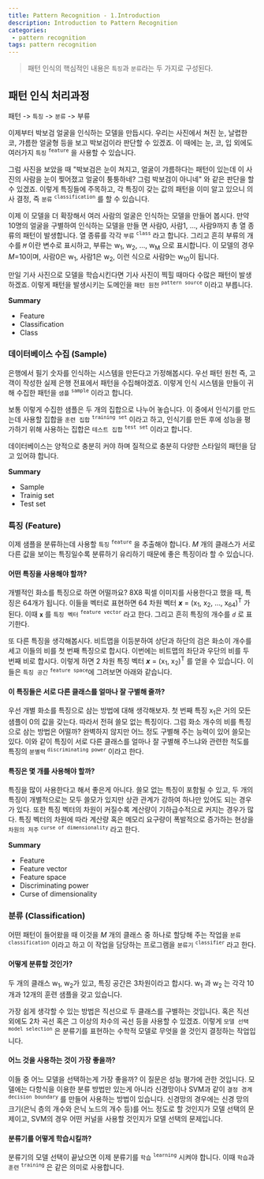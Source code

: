 ```yaml
---
title: Pattern Recognition - 1.Introduction
description: Introduction to Pattern Recognition
categories:
 - pattern recognition
tags: pattern recognition
---
```


> 패턴 인식의 핵심적인 내용은 `특징`과 `분류`라는 두 가지로 구성된다.

## 패턴 인식 처리과정
패턴 -> `특징` -> `분류` -> 부류

이제부터 박보검 얼굴을 인식하는 모델을 만듭시다. 우리는 사진에서 쳐진 눈, 날렵한 코, 갸름한 얼굴형 등을 보고 박보검이라 판단할 수 있겠죠. 이 때에는 눈, 코, 입 외에도 여러가지 `특징` <sup>`feature`</sup> 을 사용할 수 있습니다.


그럼 사진을 보았을 때 "박보검은 눈이 쳐지고, 얼굴이 갸름하다는 패턴이 있는데 이 사진의 사람을 눈이 찢어졌고 얼굴이 퉁퉁하네? 그럼 박보검이 아니네" 와 같은 판단을 할 수 있겠죠. 이렇게 특징들에 주목하고, 각 특징이 갖는 값의  패턴을 이미 알고 있으니 의사 결정, 즉 `분류` <sup>`classification`</sup> 를 할 수 있습니다.


이제 이 모델을 더 확장해서 여러 사람의 얼굴은 인식하는 모델을 만들어 봅시다. 만약 10명의 얼굴을 구별하여 인식하는 모델을 만들 면 사람0, 사람1, ..., 사람9까지 총 열 종류의 패턴이 발생합니다. 열 종류를 각각 `부류` <sup>`class`</sup> 라고 합니다. 그리고 흔히 부류의 개수를 *`M`* 이란 변수로 표시하고, 부류는 w<sub>1</sub>, w<sub>2</sub>, ..., w<sub>M</sub> 으로 표시합니다. 이 모델의 경우 *M*=10이며, 사람0은 w<sub>1</sub>, 사람1은 w<sub>2</sub>, 이런 식으로 사람9는 w<sub>10</sub>이 됩니다.


만일 기사 사진으로 모델을 학습시킨다면 기사 사진이 찍힐 때마다 수많은 패턴이 발생하겠죠. 이렇게 패턴을 발생시키는 도메인을 `패턴 원천` <sup>`pattern source`</sup> 이라고 부릅니다.


**Summary**
- Feature
- Classification
- Class


### 데이터베이스 수집 (Sample)
은행에서 필기 숫자를 인식하는 시스템을 만든다고 가정해봅시다. 우선 패턴 원천 즉, 고객이 작성한 실제 은행 전표에서 패턴을 수집해야겠죠. 이렇게 인식 시스템을 만들이 귀해 수집한 패턴을 `샘플` <sup>`sample`</sup> 이라고 합니다.


보통 이렇게 수집한 샘플은 두 개의 집합으로 나누어 놓습니다. 이 중에서 인식기를 만드는데 사용할 집합을 `훈련 집합` <sup>`training set`</sup> 이라고 하고, 인식기를 만든 후에 성능을 평가하기 위해 사용하는 집합은 `테스트 집합` <sup>`test set`</sup> 이라고 합니다.


데이터베이스는 양적으로 충분히 커야 하며 질적으로 충분히 다양한 스타일의 패턴을 담고 있어햐 합니다.

**Summary**
- Sample
- Trainig set
- Test set

### 특징 (Feature)
이제 샘플을 분류하는데 사용할 `특징` <sup>`feature`</sup> 을 추출해야 합니다. *M* 개의 클래스가 서로 다른 값을 보이는 특징일수록 분류하기 유리하기 때문에 좋은 특징이라 할 수 있습니다.

#### 어떤 특징을 사용해야 할까?
개별적인 화소를 특징으로 하면 어떨까요? 8X8 픽셀 이미지를 사용한다고 했을 때, 특징은 64개가 됩니다. 이들을 벡터로 표현하면 64 차원 벡터 ***x*** = (x<sub>1</sub>, x<sub>2</sub>, ..., x<sub>64</sub>)<sup>T</sup> 가 된다. 이때 **`x`** 를 `특징 벡터` <sup>`feature vector`</sup> 라고 한다. 그리고 흔히 특징의 개수를 *`d`* 로 표기한다.

또 다른 특징을 생각해봅시다. 비트맵을 이등분하여 상단과 하단의 검은 화소이 개수를 세고 이들의 비를 첫 번째 특징으로 합시다. 이번에는 비트맵의 좌단과 우단의 비를 두 번째 비로 합시다. 이렇게 하면 2 차원 특징 벡터  ***x*** = (x<sub>1</sub>, x<sub>2</sub>)<sup>T</sup> 를 얻을 수 있습니다. 이들은 `특징 공간` <sup>`feature space`</sup>에 그려보면 아래와 같습니다.


#### 이 특징들은 서로 다른 클래스를 얼마나 잘 구별해 줄까?
우선 개별 화소를 특징으로 삼는 방법에 대해 생각해보자. 첫 번째 특징 x<sub>1</sub>은 거의 모든 샘플이 0의 값을 갖는다. 따라서 전혀 쓸모 없는 특징이다. 그럼 화소 개수의 비를 특징으로 삼는 방법은 어떨까? 완벽하지 않지만 어느 정도 구별해 주는 능력이 있어 쓸모는 있다. 이와 같이 특징이 서로 다른 클래스를 얼마나 잘 구별해 주느냐와 관련한 척도를 특징의 `분별력` <sup>`discriminating power`</sup> 이라고 한다.


#### 특징은 몇 개를 사용해야 할까?
특징을 많이 사용한다고 해서 좋은게 아니다. 쓸모 없는 특징이 포함될 수 있고, 두 개의 특징이 개별적으로는 모두 쓸모가 있지만 상관 관계가 강하여 하나만 있어도 되는 경우가 있다. 또한 특징 벡터의 차원이 커질수록 계산량이 기하급수적으로 커지는 경우가 많다. 특징 벡터의 차원에 따라 계산량 혹은 메모리 요구량이 폭발적으로 증가하는 현상을 `차원의 저주` <sup>`curse of dimensionality`</sup> 라고 한다.

**Summary**
- Feature
- Feature vector
- Feature space
- Discriminating power
- Curse of dimensionality




### 분류 (Classification)
어떤 패턴이 들어왔을 때 이것을 *M* 개의 클래스 중 하나로 할당해 주는 작업을 `분류` <sup>`classification`</sup> 이라고 하고 이 작업을 담당하는 프로그램을 `분류기` <sup>`classifier`</sup> 라고 한다.

#### 어떻게 분류할 것인가?
두 개의 클래스 w<sub>1</sub>, w<sub>2</sub>가 있고, 특징 공간은 3차원이라고 합시다. w<sub>1</sub> 과 w<sub>2</sub> 는 각각 10개과 12개의 훈련 샘플을 갖고 있습니다.

가장 쉽게 생각할 수 있는 방법은 직선으로 두 클래스를 구별하는 것입니다. 혹은 직선 외에도 2차 곡선 혹은 그 이상의 차수의 곡선 등을 사용할 수 있겠죠. 이렇게 `모델 선택` <sup>`model selection`</sup> 은 분류기를 표현하는 수학적 모델로 무엇을 쓸 것인지 결정하는 작업입니다.


#### 어느 것을 사용하는 것이 가장 좋을까?
이들 중 어느 모델을 선택하는게 가장 좋을까? 이 질문은 성능 평가에 관한 것입니다. 모델에는 다항식을 이용한 분류 방법만 있는게 아니라 신경망이나 SVM과 같이 `결정 경계` <sup>`decision boundary`</sup> 를 만들어 사용하는 방법이 있습니다. 신경망의 경우에는 신경 망의 크기(은닉 층의 개수와 은닉 노드의 개수 등)를 어느 정도로 할 것인지가 모델 선택의 문제이고, SVM의 경우 어떤 커널을 사용할 것인지가 모델 선택의 문제입니다.


#### 분류기를 어떻게 학습시킬까?
분류기의 모델 선택이 끝났으면 이제 분류기를 `학습` <sup>`learning`</sup> 시켜야 합니다. 이때 `학습`과 `훈련` <sup>`training`</sup> 은 같은 의미로 사용합니다.
